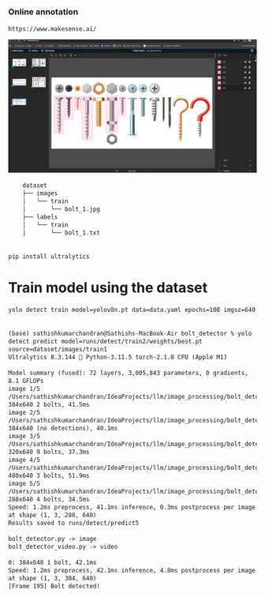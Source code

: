 ### Online annotation
    https://www.makesense.ai/
![img/img.png](img/img.png)

        dataset
        ├── images
        │   └── train
        │       └── bolt_1.jpg
        ├── labels
        │   └── train
        │       └── bolt_1.txt


    pip install ultralytics

# Train model using the dataset
    yolo detect train model=yolov8n.pt data=data.yaml epochs=100 imgsz=640
    
    
    (base) sathishkumarchandran@Sathishs-MacBook-Air bolt_detector % yolo detect predict model=runs/detect/train2/weights/best.pt source=dataset/images/train1
    Ultralytics 8.3.144 🚀 Python-3.11.5 torch-2.1.0 CPU (Apple M1)
    
    Model summary (fused): 72 layers, 3,005,843 parameters, 0 gradients, 8.1 GFLOPs
    image 1/5 /Users/sathishkumarchandran/IdeaProjects/llm/image_processing/bolt_detector/dataset/images/train1/bolt_1.jpeg: 384x640 2 bolts, 41.5ms
    image 2/5 /Users/sathishkumarchandran/IdeaProjects/llm/image_processing/bolt_detector/dataset/images/train1/bolt_2.jpeg: 384x640 (no detections), 40.1ms
    image 3/5 /Users/sathishkumarchandran/IdeaProjects/llm/image_processing/bolt_detector/dataset/images/train1/bolt_3.jpg: 320x640 9 bolts, 37.3ms
    image 4/5 /Users/sathishkumarchandran/IdeaProjects/llm/image_processing/bolt_detector/dataset/images/train1/bolt_4.jpg: 480x640 3 bolts, 51.9ms
    image 5/5 /Users/sathishkumarchandran/IdeaProjects/llm/image_processing/bolt_detector/dataset/images/train1/bolt_5.jpg: 288x640 4 bolts, 34.5ms
    Speed: 1.2ms preprocess, 41.1ms inference, 0.3ms postprocess per image at shape (1, 3, 288, 640)
    Results saved to runs/detect/predict5
    
    bolt_detector.py -> image
    bolt_detector_video.py -> video

    0: 384x640 1 bolt, 42.1ms
    Speed: 1.2ms preprocess, 42.1ms inference, 4.8ms postprocess per image at shape (1, 3, 384, 640)
    [Frame 195] Bolt detected!


